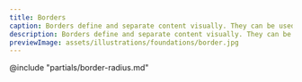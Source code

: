 ```yaml
---
title: Borders
caption: Borders define and separate content visually. They can be used alone or in combination with elevation.
description: Borders define and separate content visually. They can be used alone or in combination with elevation.
previewImage: assets/illustrations/foundations/border.jpg
---
```


<section data-tab="Guidelines">
  @include "partials/border-radius.md"
</section>
